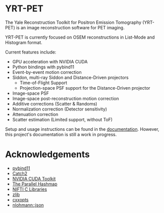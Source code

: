 # YRT-PET
The Yale Reconstruction Toolkit for Positron Emission Tomography (YRT-PET)
is an image reconstruction software for PET imaging.

YRT-PET is currently focused on OSEM reconstructions in List-Mode and
Histogram format.

Current features include:
- GPU acceleration with NVIDIA CUDA
- Python bindings with pybind11
- Event-by-event motion correction
- Siddon, multi-ray Siddon and Distance-Driven projectors
  - Time-of-Flight Support
  - Projection-space PSF support for the Distance-Driven projector
- Image-space PSF
- Image-space post-reconstruction motion correction
- Additive corrections (Scatter & Randoms)
- Normalization correction (Detector sensitivity)
- Attenuation correction
- Scatter estimation (Limited support, without ToF)

Setup and usage instructions can be found in the
[documentation](https://yrt-pet.readthedocs.io/).
However, this project's documentation is still a work in progress.

# Acknowledgements
- [pybind11](https://github.com/pybind/pybind11)
- [Catch2](https://github.com/catchorg/Catch2)
- [NVIDIA CUDA Toolkit](https://developer.nvidia.com/cuda-toolkit)
- [The Parallel Hashmap](https://github.com/greg7mdp/parallel-hashmap)
- [NIFTI C Libraries](https://github.com/NIFTI-Imaging/nifti_clib)
- [zlib](https://www.zlib.net/)
- [cxxopts](https://github.com/jarro2783/cxxopts)
- [nlohmann::json](https://github.com/nlohmann/json)
